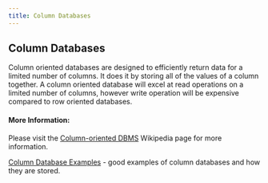 ```yaml
---
title: Column Databases
---
```

## Column Databases
Column oriented databases are designed to efficiently return data for a limited number of columns. It does it by storing all of the values of a column together. A column oriented database will excel at read operations on a limited number of columns, however write operation will be expensive compared to row oriented databases.

#### More Information:
<!-- Please add any articles you think might be helpful to read before writing the article -->
Please visit the <a href="https://en.wikipedia.org/wiki/Column-oriented_DBMS">Column-oriented DBMS</a> Wikipedia page for more information.

<a href="https://searchdatamanagement.techtarget.com/definition/columnar-database">Column Database Examples</a> - good examples of column databases and how they are stored.
